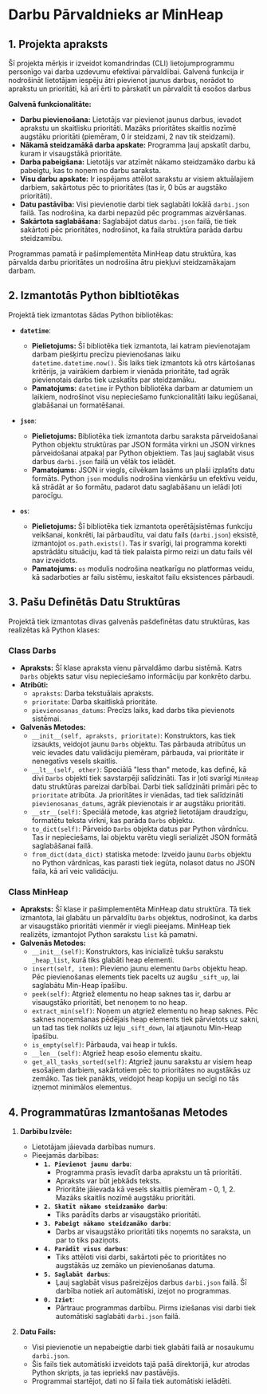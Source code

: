 # Darbu Pārvaldnieks ar MinHeap

## 1. Projekta apraksts
Šī projekta mērķis ir izveidot komandrindas (CLI) lietojumprogrammu personīgo vai darba uzdevumu efektīvai pārvaldībai. Galvenā funkcija ir nodrošināt lietotājam iespēju ātri pievienot jaunus darbus, norādot to aprakstu un prioritāti, kā arī ērti to pārskatīt un pārvaldīt tā esošos darbus

**Galvenā funkcionalitāte:**

* **Darbu pievienošana:** Lietotājs var pievienot jaunus darbus, ievadot aprakstu un skaitlisku prioritāti. Mazāks prioritātes skaitlis nozīmē augstāku prioritāti (piemēram, 0 ir steidzami, 2 nav tik steidzami).
* **Nākamā steidzamākā darba apskate:** Programma ļauj apskatīt darbu, kuram ir visaugstākā prioritāte.
* **Darba pabeigšana:** Lietotājs var atzīmēt nākamo steidzamāko darbu kā pabeigtu, kas to noņem no darbu saraksta.
* **Visu darbu apskate:** Ir iespējams attēlot sarakstu ar visiem aktuālajiem darbiem, sakārtotus pēc to prioritātes (tas ir, 0 būs ar augstāko prioritāti).
* **Datu pastāvība:** Visi pievienotie darbi tiek saglabāti lokālā `darbi.json` failā. Tas nodrošina, ka darbi nepazūd pēc programmas aizvēršanas.
* **Sakārtota saglabāšana:** Saglabājot datus `darbi.json` failā, tie tiek sakārtoti pēc prioritātes, nodrošinot, ka faila struktūra parāda darbu steidzamību.

Programmas pamatā ir pašimplementēta MinHeap datu struktūra, kas pārvalda darbu prioritātes un nodrošina ātru piekļuvi steidzamākajam darbam.

## 2. Izmantotās Python bibltiotēkas

Projektā tiek izmantotas šādas Python bibliotēkas:

* **`datetime`**:
    * **Pielietojums:** Šī bibliotēka tiek izmantota, lai katram pievienotajam darbam piešķirtu precīzu pievienošanas laiku `datetime.datetime.now()`. Šis laiks tiek izmantots kā otrs kārtošanas kritērijs, ja vairākiem darbiem ir vienāda prioritāte, tad agrāk pievienotais darbs tiek uzskatīts par steidzamāku.
    * **Pamatojums:** `datetime` ir Python bibliotēka darbam ar datumiem un laikiem, nodrošinot visu nepieciešamo funkcionalitāti laiku iegūšanai, glabāšanai un formatēšanai.

* **`json`**:
    * **Pielietojums:** Bibliotēka tiek izmantota darbu saraksta pārveidošanai Python objektu struktūras par JSON formāta virkni un JSON virknes pārveidošanai atpakaļ par Python objektiem. Tas ļauj saglabāt visus darbus `darbi.json` failā un vēlāk tos ielādēt.
    * **Pamatojums:** JSON ir viegls, cilvēkam lasāms un plaši izplatīts datu formāts. Python `json` modulis nodrošina vienkāršu un efektīvu veidu, kā strādāt ar šo formātu, padarot datu saglabāšanu un ielādi ļoti parocīgu.

* **`os`**:
    * **Pielietojums:** Šī bibliotēka tiek izmantota operētājsistēmas funkciju veikšanai, konkrēti, lai pārbaudītu, vai datu fails (`darbi.json`) eksistē, izmantojot `os.path.exists()`. Tas ir svarīgi, lai programma korekti apstrādātu situāciju, kad tā tiek palaista pirmo reizi un datu fails vēl nav izveidots.
    * **Pamatojums:** `os` modulis nodrošina neatkarīgu no platformas veidu, kā sadarboties ar failu sistēmu, ieskaitot failu eksistences pārbaudi.

## 3. Pašu Definētās Datu Struktūras

Projektā tiek izmantotas divas galvenās pašdefinētas datu struktūras, kas realizētas kā Python klases:

### Class Darbs

* **Apraksts:** Šī klase apraksta vienu pārvaldāmo darbu sistēmā. Katrs `Darbs` objekts satur visu nepieciešamo informāciju par konkrēto darbu.
* **Atribūti:**
    * `apraksts`: Darba tekstuālais apraksts.
    * `prioritate`: Darba skaitliskā prioritāte.
    * `pievienosanas_datums`: Precīzs laiks, kad darbs tika pievienots sistēmai.
* **Galvenās Metodes:**
    * `__init__(self, apraksts, prioritate)`: Konstruktors, kas tiek izsaukts, veidojot jaunu `Darbs` objektu. Tas pārbauda atribūtus un veic ievades datu validāciju piemēram, pārbauda, vai prioritāte ir nenegatīvs vesels skaitlis.
    * `__lt__(self, other)`: Speciālā "less than" metode, kas definē, kā divi `Darbs` objekti tiek savstarpēji salīdzināti. Tas ir ļoti svarīgi `MinHeap` datu struktūras pareizai darbībai. Darbi tiek salīdzināti primāri pēc to `prioritate` atribūta. Ja prioritātes ir vienādas, tad tiek salīdzināti `pievienosanas_datums`, agrāk pievienotais ir ar augstāku prioritāti.
    * `__str__(self)`: Speciālā metode, kas atgriež lietotājam draudzīgu, formatētu teksta virkni, kas parāda `Darbs` objektu.
    * `to_dict(self)`: Pārveido `Darbs` objekta datus par Python vārdnīcu. Tas ir nepieciešams, lai objektu varētu viegli serializēt JSON formātā saglabāšanai failā.
    * `from_dict(data_dict)` statiska metode: Izveido jaunu `Darbs` objektu no Python vārdnīcas, kas parasti tiek iegūta, nolasot datus no JSON faila, kā arī veic validāciju.

### Class MinHeap

* **Apraksts:** Šī klase ir pašimplementēta MinHeap datu struktūra. Tā tiek izmantota, lai glabātu un pārvaldītu `Darbs` objektus, nodrošinot, ka darbs ar visaugstāko prioritāti vienmēr ir viegli pieejams. MinHeap tiek realizēts, izmantojot Python sarakstu `list` kā pamatni.
* **Galvenās Metodes:**
    * `__init__(self)`: Konstruktors, kas inicializē tukšu sarakstu `_heap_list`, kurā tiks glabāti heap elementi.
    * `insert(self, item)`: Pievieno jaunu elementu `Darbs` objektu heap. Pēc pievienošanas elements tiek pacelts uz augšu `_sift_up`, lai saglabātu Min-Heap īpašību.
    * `peek(self)`: Atgriež elementu no heap saknes tas ir, darbu ar visaugstāko prioritāti, bet nenoņem to no heap.
    * `extract_min(self)`: Noņem un atgriež elementu no heap saknes. Pēc saknes noņemšanas pēdējais heap elements tiek pārvietots uz sakni, un tad tas tiek nolikts uz leju `_sift_down`, lai atjaunotu Min-Heap īpašību.
    * `is_empty(self)`: Pārbauda, vai heap ir tukšs.
    * `__len__(self)`: Atgriež heap esošo elementu skaitu.
    * `get_all_tasks_sorted(self)`: Atgriež jaunu sarakstu ar visiem heap esošajiem darbiem, sakārtotiem pēc to prioritātes no augstākās uz zemāko. Tas tiek panākts, veidojot heap kopiju un secīgi no tās izņemot minimālos elementus.

## 4. Programmatūras Izmantošanas Metodes

1.  **Darbību Izvēle:**
    * Lietotājam jāievada darbības numurs.
    * Pieejamās darbības:
        * **`1. Pievienot jaunu darbu`**:
            * Programma prasīs ievadīt darba aprakstu un tā prioritāti.
            * Apraksts var būt jebkāds teksts.
            * Prioritāte jāievada kā vesels skaitlis piemēram - 0, 1, 2. Mazāks skaitlis nozīmē augstāku prioritāti.
        * **`2. Skatīt nākamo steidzamāko darbu`**:
            * Tiks parādīts darbs ar visaugstāko prioritāti.
        * **`3. Pabeigt nākamo steidzamāko darbu`**:
            * Darbs ar visaugstāko prioritāti tiks noņemts no saraksta, un par to tiks paziņots.
        * **`4. Parādīt visus darbus`**:
            * Tiks attēloti visi darbi, sakārtoti pēc to prioritātes no augstākās uz zemāko un pievienošanas datuma.
        * **`5. Saglabāt darbus`**:
            * Ļauj saglabāt visus pašreizējos darbus `darbi.json` failā. Šī darbība notiek arī automātiski, izejot no programmas.
        * **`0. Iziet`**:
            * Pārtrauc programmas darbību. Pirms iziešanas visi darbi tiek automātiski saglabāti `darbi.json` failā.

2.  **Datu Fails:**
    * Visi pievienotie un nepabeigtie darbi tiek glabāti failā ar nosaukumu `darbi.json`.
    * Šis fails tiek automātiski izveidots tajā pašā direktorijā, kur atrodas Python skripts, ja tas iepriekš nav pastāvējis.
    * Programmai startējot, dati no šī faila tiek automātiski ielādēti.
